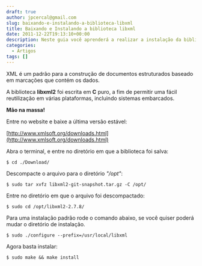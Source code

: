 ```yaml
---
draft: true
author: jpcercal@gmail.com
slug: baixando-e-instalando-a-biblioteca-libxml
title: Baixando e Instalando a biblioteca libxml
date: 2011-12-22T19:13:10+00:00
description: Neste guia você aprenderá a realizar a instalação da biblioteca libxml em sistemas operacionais Linux. Baixe o código fonte e o compile para a sua distro.
categories:
  - Artigos
tags: []
---
```


XML é um padrão para a construção de documentos estruturados baseado em marcações que contém os dados.

A biblioteca **libxml2** foi escrita em **C** puro, a fim de permitir uma fácil reutilização em várias plataformas, incluindo sistemas embarcados.

**Mão na massa!**

Entre no website e baixe a última versão estável:

[http://www.xmlsoft.org/downloads.html](http://www.xmlsoft.org/downloads.html)

Abra o terminal, e entre no diretório em que a biblioteca foi salva:

```shell
$ cd ./Download/
```

Descompacte o arquivo para o diretório _"/opt"_:

```shell
$ sudo tar xvfz libxml2-git-snapshot.tar.gz -C /opt/
```

Entre no diretório em que o arquivo foi descompactado:

```shell
$ sudo cd /opt/libxml2-2.7.8/
```

Para uma instalação padrão rode o comando abaixo, se você quiser poderá mudar o diretório de instalação.

```shell
$ sudo ./configure --prefix=/usr/local/libxml
```

Agora basta instalar:

```shell
$ sudo make && make install
```
